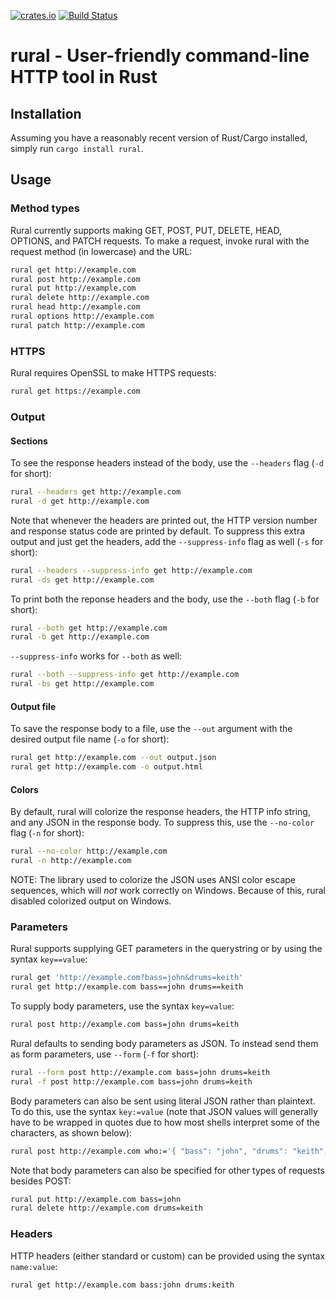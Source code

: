 [![crates.io](https://img.shields.io/crates/v/rural.svg)](https://crates.io/crates/rural) [![Build Status](https://travis-ci.org/saghm/rural.svg)](https://travis-ci.org/saghm/rural)

# rural - User-friendly command-line HTTP tool in Rust

## Installation

Assuming you have a reasonably recent version of Rust/Cargo installed, simply run `cargo install rural`.

## Usage

### Method types

Rural currently supports making GET, POST, PUT, DELETE, HEAD, OPTIONS, and PATCH requests. To make a request, invoke rural with the request method (in lowercase) and the URL:

```sh
rural get http://example.com
rural post http://example.com
rural put http://example.com
rural delete http://example.com
rural head http://example.com
rural options http://example.com
rural patch http://example.com
```

### HTTPS

Rural requires OpenSSL to make HTTPS requests:

```sh
rural get https://example.com
```

### Output

#### Sections

To see the response headers instead of the body, use the `--headers` flag (`-d` for short):

```sh
rural --headers get http://example.com
rural -d get http://example.com
```

Note that whenever the headers are printed out, the HTTP version number and response status code are printed by default. To suppress this extra output and just get the headers, add the `--suppress-info` flag as well (`-s` for short):

```sh
rural --headers --suppress-info get http://example.com
rural -ds get http://example.com
```

To print both the reponse headers and the body, use the `--both` flag (`-b` for short):

```sh
rural --both get http://example.com
rural -b get http://example.com
```

`--suppress-info` works for `--both` as well:

```sh
rural --both --suppress-info get http://example.com
rural -bs get http://example.com
```

#### Output file

To save the response body to a file, use the `--out` argument with the desired output file name (`-o` for short):

```sh
rural get http://example.com --out output.json
rural get http://example.com -o output.html
```

#### Colors

By default, rural will colorize the response headers, the HTTP info string, and any JSON in the response body. To suppress this, use the `--no-color` flag (`-n` for short):

```sh
rural --no-color http://example.com
rural -n http://example.com
```

NOTE: The library used to colorize the JSON uses ANSI color escape sequences, which will *not* work correctly on Windows. Because of this, rural disabled colorized output on Windows.

### Parameters

Rural supports supplying GET parameters in the querystring or by using the syntax `key==value`:

```sh
rural get 'http://example.com?bass=john&drums=keith'
rural get http://example.com bass==john drums==keith
```

To supply body parameters, use the syntax `key=value`:

```sh
rural post http://example.com bass=john drums=keith
```

Rural defaults to sending body parameters as JSON. To instead send them as form parameters, use `--form` (`-f` for short):

```sh
rural --form post http://example.com bass=john drums=keith
rural -f post http://example.com bass=john drums=keith
```

Body parameters can also be sent using literal JSON rather than plaintext. To do this, use the syntax `key:=value` (note that JSON values will generally have to be wrapped in quotes due to how most shells interpret some of the characters, as shown below):

```sh
rural post http://example.com who:='{ "bass": "john", "drums": "keith", "others": ["pete", "roger"] }'
```

Note that body parameters can also be specified for other types of requests besides POST:

```sh
rural put http://example.com bass=john
rural delete http://example.com drums=keith
```

### Headers

HTTP headers (either standard or custom) can be provided using the syntax `name:value`:

```sh
rural get http://example.com bass:john drums:keith
```
